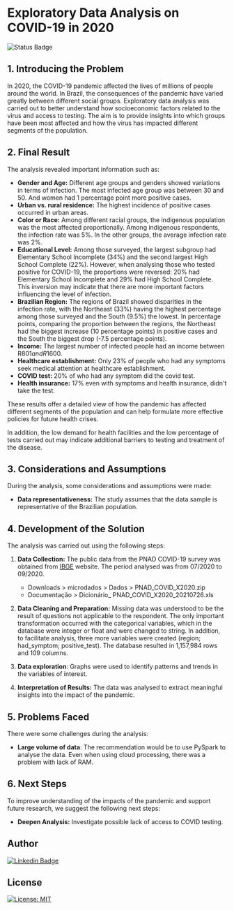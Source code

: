 # Exploratory Data Analysis on COVID-19 in 2020

![Status Badge](https://img.shields.io/static/v1?label=STATUS&message=COMPLETE&color=008000)

## 1. Introducing the Problem

In 2020, the COVID-19 pandemic affected the lives of millions of people around the world. In Brazil, the consequences of the pandemic have varied greatly between different social groups. Exploratory data analysis was carried out to better understand how socioeconomic factors related to the virus and access to testing. The aim is to provide insights into which groups have been most affected and how the virus has impacted different segments of the population.

## 2. Final Result

The analysis revealed important information such as:
- **Gender and Age:** Different age groups and genders showed variations in terms of infection. The most infected age group was between 30 and 50. And women had 1 percentage point more positive cases.
- **Urban vs. rural residence:** The highest incidence of positive cases occurred in urban areas.
- **Color or Race:** Among different racial groups, the indigenous population was the most affected proportionally. Among indigenous respondents, the infection rate was 5%. In the other groups, the average infection rate was 2%.
- **Educational Level:** Among those surveyed, the largest subgroup had Elementary School Incomplete (34%) and the second largest High School Complete (22%). However, when analysing those who tested positive for COVID-19, the proportions were reversed: 20% had Elementary School Incomplete and 29% had High School Complete. This inversion may indicate that there are more important factors influencing the level of infection.
- **Brazilian Region:** The regions of Brazil showed disparities in the infection rate, with the Northeast (33%) having the highest percentage among those surveyed and the South (9.5%) the lowest. In percentage points, comparing the proportion between the regions, the Northeast had the biggest increase (10 percentage points) in positive cases and the South the biggest drop (-7.5 percentage points).
- **Income:** The largest number of infected people had an income between R$801 and R$1600.
- **Healthcare establishment:** Only 23% of people who had any symptoms seek medical attention at healthcare establishment.
- **COVID test:** 20% of who had any symptom did the covid test.
- **Health insurance:** 17% even with symptoms and health insurance, didn't take the test.

These results offer a detailed view of how the pandemic has affected different segments of the population and can help formulate more effective policies for future health crises.

In addition, the low demand for health facilities and the low percentage of tests carried out may indicate additional barriers to testing and treatment of the disease.

## 3. Considerations and Assumptions

During the analysis, some considerations and assumptions were made:
- **Data representativeness:** The study assumes that the data sample is representative of the Brazilian population.

## 4. Development of the Solution

The analysis was carried out using the following steps:
1. **Data Collection:** The public data from the PNAD COVID-19 survey was obtained from [IBGE](https://www.ibge.gov.br/estatisticas/sociais/saude/27947-divulgacao-mensal-pnadcovid2.html?edicao=28351&t=downloadsArquivos) website. The period analysed was from 07/2020 to 09/2020.
    * Downloads > microdados > Dados > PNAD_COVID_X2020.zip
    * Documentação > Dicionário_ PNAD_COVID_X2020_20210726.xls

2. **Data Cleaning and Preparation:** Missing data was understood to be the result of questions not applicable to the respondent. The only important transformation occurred with the categorical variables, which in the database were integer or float and were changed to string. In addition, to facilitate analysis, three more variables were created (region; had_symptom; positive_test). The database resulted in 1,157,984 rows and 109 columns.

3. **Data exploration**: Graphs were used to identify patterns and trends in the variables of interest.

4. **Interpretation of Results:** The data was analysed to extract meaningful insights into the impact of the pandemic.

## 5. Problems Faced

There were some challenges during the analysis:
- **Large volume of data**: The recommendation would be to use PySpark to analyse the data. Even when using cloud processing, there was a problem with lack of RAM.

## 6. Next Steps

To improve understanding of the impacts of the pandemic and support future research, we suggest the following next steps:
- **Deepen Analysis:** Investigate possible lack of access to COVID testing.

## Author

[![Linkedin Badge](https://img.shields.io/badge/-Patrícia-blue?style=flat&logo=Linkedin&logoColor=white&link=https://www.linkedin.com/in/pathilink/)](https://www.linkedin.com/in/pathilink/)

## License

[![License: MIT](https://img.shields.io/badge/License-MIT-750014.svg)](https://opensource.org/licenses/MIT)